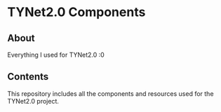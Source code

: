 # TYNet2.0 Components  

## About  
Everything I used for TYNet2.0 :0  

## Contents  
This repository includes all the components and resources used for the TYNet2.0 project.
